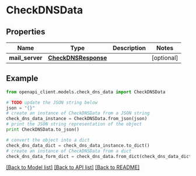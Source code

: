 # CheckDNSData


## Properties
Name | Type | Description | Notes
------------ | ------------- | ------------- | -------------
**mail_server** | [**CheckDNSResponse**](CheckDNSResponse.md) |  | [optional] 

## Example

```python
from openapi_client.models.check_dns_data import CheckDNSData

# TODO update the JSON string below
json = "{}"
# create an instance of CheckDNSData from a JSON string
check_dns_data_instance = CheckDNSData.from_json(json)
# print the JSON string representation of the object
print CheckDNSData.to_json()

# convert the object into a dict
check_dns_data_dict = check_dns_data_instance.to_dict()
# create an instance of CheckDNSData from a dict
check_dns_data_form_dict = check_dns_data.from_dict(check_dns_data_dict)
```
[[Back to Model list]](../README.md#documentation-for-models) [[Back to API list]](../README.md#documentation-for-api-endpoints) [[Back to README]](../README.md)


